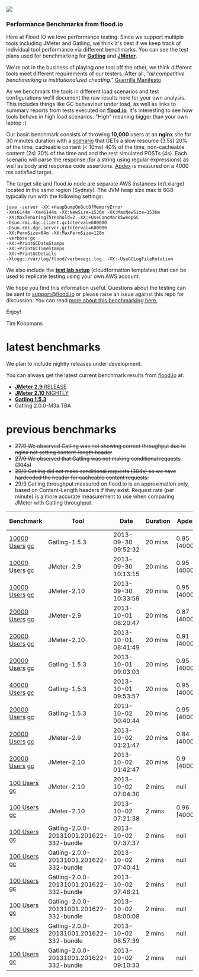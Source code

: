 ![](https://flood.io/assets/flood-logo.png)

### Performance Benchmarks from flood.io

Here at Flood IO we love performance testing. Since we support multiple tools including JMeter and Gatling, we think it's best if we keep track of individual tool performance via different benchmarks. You can see the test plans used for benchmarking for __[Gatling](./benchmarks/spec/gatling.scala)__ and __[JMeter](./benchmarks/spec/jmeter.jmx)__.

We're not in the business of playing one tool off the other, we think different tools meet different requirements of our testers. After all, _"all competitive benchmarking is institutionalized cheating."_ [Guerrilla Manifesto](http://www.perfdynamics.com/Manifesto/gcaprules.html#tth_sEc1.21)

As we benchmark the tools in different load scenarios and test configurations we'll document the raw results here for your own analysis. This includes things like GC behvaviour under load, as well as links to summary reports from tests executed on __[flood.io](https://flood.io)__. It's interesting to see how tools behave in high load scenarios. "High" meaning bigger than your own laptop :)

Our basic benchmark consists of throwing __10,000__ users at an __nginx__ site for 30 minutes duration with a [scenario](./benchmarks/spec/scenario.md) that GETs a slow resource (3.5s) 20% of the time, cacheable content (< 10ms) 40% of the time, non-cacheable content (2s) 30% of the time and and the rest simulated POSTs (4s). Each scenario will parse the response (for a string using regular expressions) as well as body and response code assertions. [Apdex](http://apdex.org) is measured on a 4000 ms satisfied target. 

The target site and flood.io node are separate AWS instances (m1.xlarge) located in the same region (Sydney). The JVM heap size max is 6GB typically run with the following settings:

```
java -server -XX:+HeapDumpOnOutOfMemoryError 
-Xms6144m -Xmx6144m -XX:NewSize=1536m -XX:MaxNewSize=1536m 
-XX:MaxTenuringThreshold=2 -XX:+UseConcMarkSweepGC 
-Dsun.rmi.dgc.client.gcInterval=600000 
-Dsun.rmi.dgc.server.gcInterval=600000 
-XX:PermSize=64m -XX:MaxPermSize=128m 
-verbose:gc 
-XX:+PrintGCDateStamps 
-XX:+PrintGCTimeStamps 
-XX:+PrintGCDetails
-Xloggc:/var/log/flood/verbosegc.log  -XX:-UseGCLogFileRotation
```

We also include the __[test lab setup](./sites)__ (cloudformation templates) that can be used to replicate testing using your own AWS account. 

We hope you find this information useful. Questions about the testing can be sent to support@flood.io or please raise an issue against this repo for discussion. You can read [more about this benchmarking here.](https://flood.io/blog/11-benchmarking-jmeter-and-gatling)

Enjoy!

Tim Koopmans

latest benchmarks
==============
We plan to include nightly releases under development.

You can always get the latest current benchmark results from [flood.io](https://flood.io) at:

* [__JMeter 2.9__ RELEASE](https://flood.io/benchmarks/jmeter)   
* [__JMeter 2.10__ NIGHTLY](https://flood.io/benchmarks/jmeter?version=-2.10)     
* [__Gatling 1.5.3__](https://flood.io/benchmarks/gatling)  
* Gatling 2.0.0-M3a TBA

previous benchmarks
==============
* ~~27/9 We observed Gatling was not showing correct throughput due to nginx not setting content-length header~~
* ~~27/9 We observed that Gatling was not making conditional requests (304s)~~
* ~~29/9 Gatling did not make conditional requests (304s) so we have hardcoded the header for cacheable content requests.~~
* 29/9 Gatling throughput measured on flood.io is an approximation only, based on Content-Length headers if they exist. Request rate (per minute) is a more accurate measurement to use when comparing JMeter with Gatling throughput.

| Benchmark                                     | Tool        | Date                         | Duration | Apdex | Mean RT    |
| -----                                         |-----        |-----                         |-----     |-----      |-----      |
| [10000 Users](https://flood.io/e639303fb162ce) [gc](./benchmarks/results/e639303fb162ce.md) | Gatling-1.5.3 | 2013-09-30 09:52:32 | 20 mins | 0.95 [4000] | 1788 ms |
| [10000 Users](https://flood.io/e281b0e339fb14) [gc](./benchmarks/results/e281b0e339fb14.md) | JMeter-2.9 | 2013-09-30 10:13:15 | 20 mins | 0.95 [4000] | 1625 ms |
| [10000 Users](https://flood.io/9fde49a2f3d43b) [gc](./benchmarks/results/9fde49a2f3d43b.md) | JMeter-2.10 | 2013-09-30 10:33:59 | 20 mins | 0.95 [4000] | 1698 ms |
| [20000 Users](https://flood.io/2037deb43774de) [gc](./benchmarks/results/2037deb43774de.md) | JMeter-2.9 | 2013-10-01 08:20:47 | 20 mins | 0.87 [4000] | 2637 ms |
| [20000 Users](https://flood.io/57b90939e21846) [gc](./benchmarks/results/57b90939e21846.md) | JMeter-2.10 | 2013-10-01 08:41:49 | 20 mins | 0.91 [4000] | 2143 ms |
| [20000 Users](https://flood.io/6666b6bc4cb8a2) [gc](./benchmarks/results/6666b6bc4cb8a2.md) | Gatling-1.5.3 | 2013-10-01 09:03:03 | 20 mins | 0.95 [4000] | 1702 ms |
| [40000 Users](https://flood.io/2c13788664d83d) [gc](./benchmarks/results/2c13788664d83d.md) | Gatling-1.5.3 | 2013-10-01 09:53:57 | 20 mins | 0.95 [4000] | 1574 ms |
| [20000 Users](https://flood.io/bc59dd995fd8ff) [gc](./benchmarks/results/bc59dd995fd8ff.md) | Gatling-1.5.3 | 2013-10-02 00:40:44 | 20 mins | 0.95 [4000] | 1710 ms |
| [20000 Users](https://flood.io/507945f1702bad) [gc](./benchmarks/results/507945f1702bad.md) | JMeter-2.9 | 2013-10-02 01:21:47 | 20 mins | 0.84 [4000] | 3946 ms |
| [20000 Users](https://flood.io/9e64d234da00ea) [gc](./benchmarks/results/9e64d234da00ea.md) | JMeter-2.10 | 2013-10-02 01:42:47 | 20 mins | 0.9 [4000] | 2179 ms |
| [100 Users](https://flood.io/7a2391f05891b4) [gc](./benchmarks/results/7a2391f05891b4.md) | JMeter-2.10 | 2013-10-02 07:04:30 | 2 mins | null | null ms |
| [100 Users](https://flood.io/2d93bff1fadb8e) [gc](./benchmarks/results/2d93bff1fadb8e.md) | JMeter-2.10 | 2013-10-02 07:21:38 | 2 mins | 0.96 [4000] | 1603 ms |
| [100 Users](https://flood.io/10d61e78930494) [gc](./benchmarks/results/10d61e78930494.md) | Gatling-2.0.0-20131001.201622-332-bundle | 2013-10-02 07:37:37 | 2 mins | null | null ms |
| [100 Users](https://flood.io/2c94e6036be54e) [gc](./benchmarks/results/2c94e6036be54e.md) | Gatling-2.0.0-20131001.201622-332-bundle | 2013-10-02 07:40:41 | 2 mins | null | null ms |
| [100 Users](https://flood.io/6e4a4d2d023fa9) [gc](./benchmarks/results/6e4a4d2d023fa9.md) | Gatling-2.0.0-20131001.201622-332-bundle | 2013-10-02 07:48:21 | 2 mins | null | null ms |
| [100 Users](https://flood.io/5aa77a31f79d87) [gc](./benchmarks/results/5aa77a31f79d87.md) | Gatling-2.0.0-20131001.201622-332-bundle | 2013-10-02 08:00:08 | 2 mins | null | null ms |
| [100 Users](https://flood.io/5c342a70087140) [gc](./benchmarks/results/5c342a70087140.md) | Gatling-2.0.0-20131001.201622-332-bundle | 2013-10-02 08:57:39 | 2 mins | null | null ms |
| [100 Users](https://flood.io/9403ba7a26568e) [gc](./benchmarks/results/9403ba7a26568e.md) | Gatling-2.0.0-20131001.201622-332-bundle | 2013-10-02 09:10:33 | 2 mins | null | null ms |
